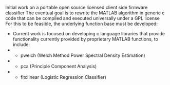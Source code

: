 Initial work on a portable open source licensed client side firmware classifier
The eventual goal is to rewrite the MATLAB algorithm in generic c code that can be compiled and executed universally under a GPL license
For this to be feasible, the underlying function base must be developed:

* Current work is focused on developing c language libraries that provide functionality currently provided by proprietary MATLAB functions, to include:
* - pwelch		(Welch Method Power Spectral Density Estimation)
* - pca			(Principle Component Analysis)
* - fitclinear	(Logistic Regression Classifier)